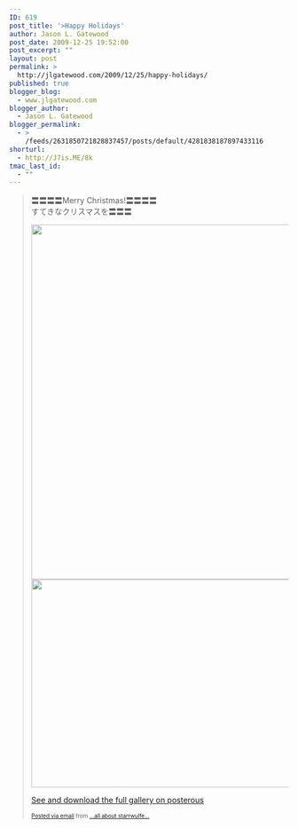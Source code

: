 ```yaml
---
ID: 619
post_title: '>Happy Holidays'
author: Jason L. Gatewood
post_date: 2009-12-25 19:52:00
post_excerpt: ""
layout: post
permalink: >
  http://jlgatewood.com/2009/12/25/happy-holidays/
published: true
blogger_blog:
  - www.jlgatewood.com
blogger_author:
  - Jason L. Gatewood
blogger_permalink:
  - >
    /feeds/2631850721828837457/posts/default/4281838187897433116
shorturl:
  - http://J7is.ME/8k
tmac_last_id:
  - ""
---
```

>〓〓〓〓Merry Christmas!〓〓〓〓 <br />すてきなクリスマスを〓〓〓<p><img src="http://posterous.com/getfile/files.posterous.com/starrwulfe/8422F270IAYJWVBHhIZcwX9RiJfQXLe6jOAWl4igBvicDZ5Df9WN1NMop0oB/IMG_6807.jpg" width="480" height="640" /> <a href="http://posterous.com/getfile/files.posterous.com/starrwulfe/tWzCl7LzzFyDSIJO1yD6dH2oFhjXjcl1piuKItW471IubBpkAZKmDuxzetYr/IMG_5249.jpg"><img src="http://posterous.com/getfile/files.posterous.com/starrwulfe/a3rJFeZvCk4sLspchhtumtvnNXHq3HX65GKL1RJAg3sHu8AQU3LfPfF5q1hD/IMG_5249.jpg.scaled.500.jpg" width="500" height="375" /></a> <div><a href="http://starrwulfe.info/happy-holidays-419">See and download the full gallery on posterous</a></div></p> <p style="font-size: 10px;"> <a href="http://posterous.com">Posted via email</a>  from <a href="http://starrwulfe.info/happy-holidays-419">...all about starrwulfe...</a> </p>